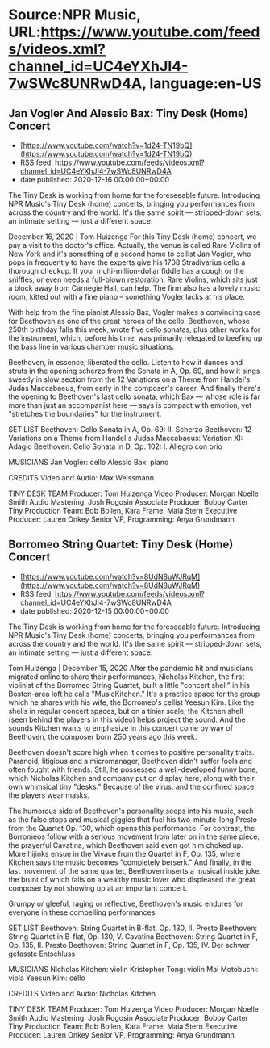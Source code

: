# Source:NPR Music, URL:https://www.youtube.com/feeds/videos.xml?channel_id=UC4eYXhJI4-7wSWc8UNRwD4A, language:en-US

## Jan Vogler And Alessio Bax: Tiny Desk (Home) Concert
 - [https://www.youtube.com/watch?v=1d24-TN19bQ](https://www.youtube.com/watch?v=1d24-TN19bQ)
 - RSS feed: https://www.youtube.com/feeds/videos.xml?channel_id=UC4eYXhJI4-7wSWc8UNRwD4A
 - date published: 2020-12-16 00:00:00+00:00

The Tiny Desk is working from home for the foreseeable future. Introducing NPR Music's Tiny Desk (home) concerts, bringing you performances from across the country and the world. It's the same spirit — stripped-down sets, an intimate setting — just a different space.

December 16, 2020 | Tom Huizenga
For this Tiny Desk (home) concert, we pay a visit to the doctor's office. Actually, the venue is called Rare Violins of New York and it's something of a second home to cellist Jan Vogler, who pops in frequently to have the experts give his 1708 Stradivarius cello a thorough checkup. If your multi-million-dollar fiddle has a cough or the sniffles, or even needs a full-blown restoration, Rare Violins, which sits just a block away from Carnegie Hall, can help. The firm also has a lovely music room, kitted out with a fine piano – something Vogler lacks at his place.

With help from the fine pianist Alessio Bax, Vogler makes a convincing case for Beethoven as one of the great heroes of the cello. Beethoven, whose 250th birthday falls this week, wrote five cello sonatas, plus other works for the instrument, which, before his time, was primarily relegated to beefing up the bass line in various chamber music situations.

Beethoven, in essence, liberated the cello. Listen to how it dances and struts in the opening scherzo from the Sonata in A, Op. 69, and how it sings sweetly in slow section from the 12 Variations on a Theme from Handel's Judas Maccabaeus, from early in the composer's career. And finally there's the opening to Beethoven's last cello sonata, which Bax — whose role is far more than just an accompanist here — says is compact with emotion, yet "stretches the boundaries" for the instrument.

SET LIST
Beethoven: Cello Sonata in A, Op. 69: II. Scherzo
Beethoven: 12 Variations on a Theme from Handel's Judas Maccabaeus: Variation XI: Adagio
Beethoven: Cello Sonata in D, Op. 102: I. Allegro con brio

MUSICIANS
Jan Vogler: cello
Alessio Bax: piano

CREDITS
Video and Audio: Max Weissmann

TINY DESK TEAM
Producer: Tom Huizenga
Video Producer: Morgan Noelle Smith
Audio Mastering: Josh Rogosin
Associate Producer: Bobby Carter
Tiny Production Team: Bob Boilen, Kara Frame, Maia Stern
Executive Producer: Lauren Onkey
Senior VP, Programming: Anya Grundmann

## Borromeo String Quartet: Tiny Desk (Home) Concert
 - [https://www.youtube.com/watch?v=8UdN8uWJRqM](https://www.youtube.com/watch?v=8UdN8uWJRqM)
 - RSS feed: https://www.youtube.com/feeds/videos.xml?channel_id=UC4eYXhJI4-7wSWc8UNRwD4A
 - date published: 2020-12-15 00:00:00+00:00

The Tiny Desk is working from home for the foreseeable future. Introducing NPR Music's Tiny Desk (home) concerts, bringing you performances from across the country and the world. It's the same spirit — stripped-down sets, an intimate setting — just a different space.

Tom Huizenga | December 15, 2020
After the pandemic hit and musicians migrated online to share their performances, Nicholas Kitchen, the first violinist of the Borromeo String Quartet, built a little "concert shell" in his Boston-area loft he calls "MusicKitchen." It's a practice space for the group which he shares with his wife, the Borromeo's cellist Yeesun Kim. Like the shells in regular concert spaces, but on a tinier scale, the Kitchen shell (seen behind the players in this video) helps project the sound. And the sounds Kitchen wants to emphasize in this concert come by way of Beethoven, the composer born 250 years ago this week.

Beethoven doesn't score high when it comes to positive personality traits. Paranoid, litigious and a micromanager, Beethoven didn't suffer fools and often fought with friends. Still, he possessed a well-developed funny bone, which Nicholas Kitchen and company put on display here, along with their own whimsical tiny "desks." Because of the virus, and the confined space, the players wear masks.

The humorous side of Beethoven's personality seeps into his music, such as the false stops and musical giggles that fuel his two-minute-long Presto from the Quartet Op. 130, which opens this performance. For contrast, the Borromeos follow with a serious movement from later on in the same piece, the prayerful Cavatina, which Beethoven said even got him choked up. More hijinks ensue in the Vivace from the Quartet in F, Op. 135, where Kitchen says the music becomes "completely berserk." And finally, in the last movement of the same quartet, Beethoven inserts a musical inside joke, the brunt of which falls on a wealthy music lover who displeased the great composer by not showing up at an important concert.

Grumpy or gleeful, raging or reflective, Beethoven's music endures for everyone in these compelling performances.

SET LIST
Beethoven: String Quartet in B-flat, Op. 130, II. Presto
Beethoven: String Quartet in B-flat, Op. 130, V. Cavatina
Beethoven: String Quartet in F, Op. 135, II. Presto
Beethoven: String Quartet in F, Op. 135, IV. Der schwer gefasste Entschluss

MUSICIANS
Nicholas Kitchen: violin
Kristopher Tong: violin
Mai Motobuchi: viola
Yeesun Kim: cello

CREDITS
Video and Audio: Nicholas Kitchen

TINY DESK TEAM
Producer: Tom Huizenga
Video Producer: Morgan Noelle Smith
Audio Mastering: Josh Rogosin
Associate Producer: Bobby Carter
Tiny Production Team: Bob Boilen, Kara Frame, Maia Stern
Executive Producer: Lauren Onkey
Senior VP, Programming: Anya Grundmann

